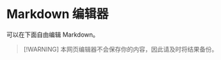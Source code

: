 # Markdown 编辑器

可以在下面自由编辑 Markdown。

> [!WARNING] 本网页编辑器不会保存你的内容，因此请及时将结果备份。

<ClientOnly>
  <MarkdownPlayground />
</ClientOnly>

